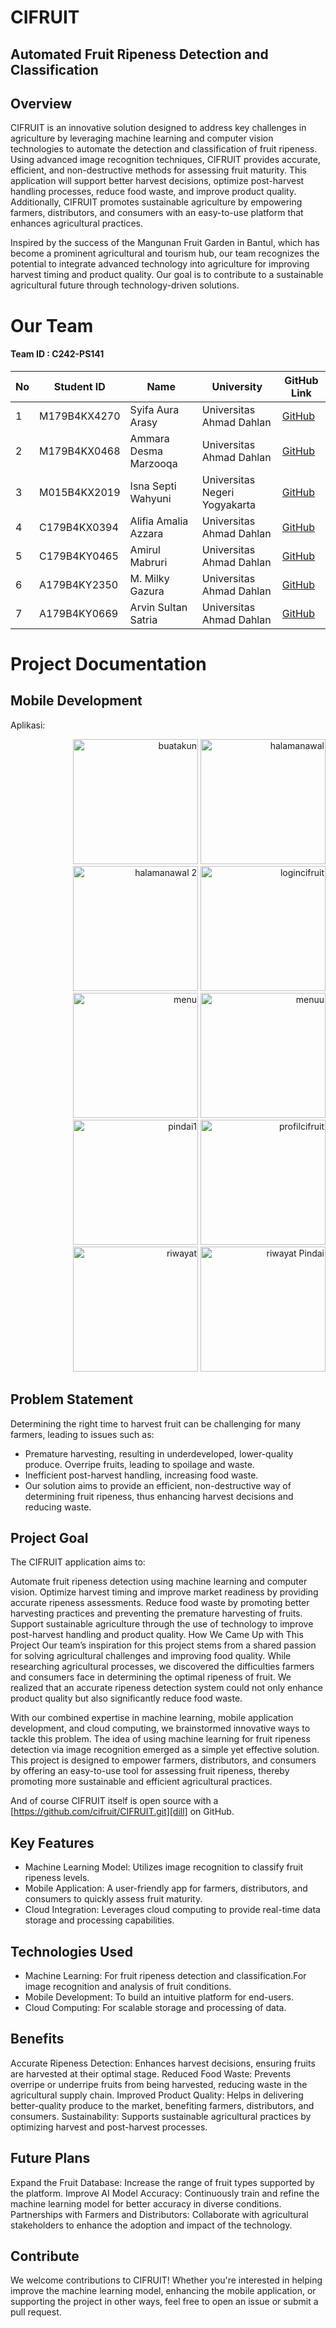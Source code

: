 # CIFRUIT
## Automated Fruit Ripeness Detection and Classification

## Overview
CIFRUIT is an innovative solution designed to address key challenges in agriculture by leveraging machine learning and computer vision technologies to automate the detection and classification of fruit ripeness. Using advanced image recognition techniques, CIFRUIT provides accurate, efficient, and non-destructive methods for assessing fruit maturity. This application will support better harvest decisions, optimize post-harvest handling processes, reduce food waste, and improve product quality. Additionally, CIFRUIT promotes sustainable agriculture by empowering farmers, distributors, and consumers with an easy-to-use platform that enhances agricultural practices.

Inspired by the success of the Mangunan Fruit Garden in Bantul, which has become a prominent agricultural and tourism hub, our team recognizes the potential to integrate advanced technology into agriculture for improving harvest timing and product quality. Our goal is to contribute to a sustainable agricultural future through technology-driven solutions.


# Our Team
#### Team ID : C242-PS141
| No | Student ID     | Name                 | University                  | GitHub Link                       |
|----|----------------|----------------------|-----------------------------|------------------------------------|
| 1  | M179B4KX4270   | Syifa Aura Arasy    | Universitas Ahmad Dahlan    | [GitHub](https://github.com/user1)|
| 2  | M179B4KX0468   | Ammara Desma Marzooqa| Universitas Ahmad Dahlan    | [GitHub](https://github.com/user2)|
| 3  | M015B4KX2019   | Isna Septi Wahyuni  | Universitas Negeri Yogyakarta | [GitHub](https://github.com/user3)|
| 4  | C179B4KX0394   | Alifia Amalia Azzara| Universitas Ahmad Dahlan    | [GitHub](https://github.com/user4)|
| 5  | C179B4KY0465   | Amirul Mabruri      | Universitas Ahmad Dahlan    | [GitHub](https://github.com/user5)|
| 6  | A179B4KY2350   | M. Milky Gazura     | Universitas Ahmad Dahlan    | [GitHub](https://github.com/user6)|
| 7  | A179B4KY0669   | Arvin Sultan Satria | Universitas Ahmad Dahlan    | [GitHub](https://github.com/user7)|


# Project Documentation

## Mobile Development 
Aplikasi:

<div style="text-align: right;">
    <img src="github_assets/buatakun.jpg" alt="buatakun" width="200" style="display: inline-block;"/>
    <img src="github_assets/halamanawal.jpg" alt="halamanawal" width="200" style="display: inline-block;"/>
    <img src="github_assets/halamanawal2.jpg" alt="halamanawal 2" width="200" style="display: inline-block;"/>
    <img src="github_assets/logincifruit.jpg" alt="logincifruit" width="200" style="display: inline-block;"/>
    <img src="github_assets/menu.jpg" alt="menu" width="200" style="display: inline-block;"/>
    <img src="github_assets/menuu.jpg" alt="menuu" width="200" style="display: inline-block;"/>
    <img src="github_assets/pindai1.jpg" alt="pindai1" width="200" style="display: inline-block;"/>
    <img src="github_assets/profilcifruit.jpg" alt="profilcifruit" width="200" style="display: inline-block;"/>
    <img src="github_assets/riwayat.jpg" alt="riwayat" width="200" style="display: inline-block;"/>
    <img src="github_assets/riwayatpindai.jpg" alt="riwayat Pindai" width="200" style="display: inline-block;"/>
</div>

## Problem Statement

Determining the right time to harvest fruit can be challenging for many farmers, leading to issues such as:

- Premature harvesting, resulting in underdeveloped, lower-quality produce.
Overripe fruits, leading to spoilage and waste.
- Inefficient post-harvest handling, increasing food waste.
- Our solution aims to provide an efficient, non-destructive way of determining fruit ripeness, thus enhancing harvest decisions and reducing waste.



## Project Goal
The CIFRUIT application aims to:

Automate fruit ripeness detection using machine learning and computer vision.
Optimize harvest timing and improve market readiness by providing accurate ripeness assessments.
Reduce food waste by promoting better harvesting practices and preventing the premature harvesting of fruits.
Support sustainable agriculture through the use of technology to improve post-harvest handling and product quality.
How We Came Up with This Project
Our team’s inspiration for this project stems from a shared passion for solving agricultural challenges and improving food quality. While researching agricultural processes, we discovered the difficulties farmers and consumers face in determining the optimal ripeness of fruit. We realized that an accurate ripeness detection system could not only enhance product quality but also significantly reduce food waste.

With our combined expertise in machine learning, mobile application development, and cloud computing, we brainstormed innovative ways to tackle this problem. The idea of using machine learning for fruit ripeness detection via image recognition emerged as a simple yet effective solution. This project is designed to empower farmers, distributors, and consumers by offering an easy-to-use tool for assessing fruit ripeness, thereby promoting more sustainable and efficient agricultural practices.


And of course CIFRUIT itself is open source with a [https://github.com/cifruit/CIFRUIT.git][dill]
 on GitHub.

## Key Features
- Machine Learning Model: Utilizes image recognition to classify fruit ripeness levels.
- Mobile Application: A user-friendly app for farmers, distributors, and consumers to quickly assess fruit maturity.
- Cloud Integration: Leverages cloud computing to provide real-time data storage and processing capabilities.

## Technologies Used
- Machine Learning: For fruit ripeness detection and classification.For image recognition and analysis of fruit conditions.
- Mobile Development: To build an intuitive platform for end-users.
- Cloud Computing: For scalable storage and processing of data.

## Benefits
Accurate Ripeness Detection: Enhances harvest decisions, ensuring fruits are harvested at their optimal stage.
Reduced Food Waste: Prevents overripe or underripe fruits from being harvested, reducing waste in the agricultural supply chain.
Improved Product Quality: Helps in delivering better-quality produce to the market, benefiting farmers, distributors, and consumers.
Sustainability: Supports sustainable agricultural practices by optimizing harvest and post-harvest processes.

## Future Plans
Expand the Fruit Database: Increase the range of fruit types supported by the platform.
Improve AI Model Accuracy: Continuously train and refine the machine learning model for better accuracy in diverse conditions.
Partnerships with Farmers and Distributors: Collaborate with agricultural stakeholders to enhance the adoption and impact of the technology.

## Contribute
We welcome contributions to CIFRUIT! Whether you're interested in helping improve the machine learning model, enhancing the mobile application, or supporting the project in other ways, feel free to open an issue or submit a pull request.

